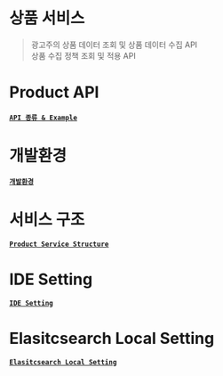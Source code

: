 # 상품 서비스
> 광고주의 상품 데이터 조회 및 상품 데이터 수집 API  
상품 수집 정책 조회 및 적용 API

# Product API
 [**`API 종류 & Example`**](http://172.20.0.7:9000/enliple/mobon/service/product/wikis/API-%EC%A2%85%EB%A5%98-&-Example)

# 개발환경
[**`개발환경`**](http://172.20.0.7:9000/enliple/mobon/service/product/wikis/%EA%B0%9C%EB%B0%9C%ED%99%98%EA%B2%BD)

# 서비스 구조
[**`Product Service Structure`**](http://172.20.0.7:9000/enliple/mobon/service/product/wikis/Product-Service-Structure)

# IDE Setting
[**`IDE Setting`**](http://172.20.0.7:9000/enliple/mobon/service/product/wikis/IDE-Setting)

# Elasitcsearch Local Setting
[**`Elasitcsearch Local Setting`**](http://172.20.0.7:9000/enliple/mobon/service/product/wikis/Elasticsearch-local-setting)
